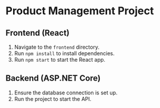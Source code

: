 # Product Management Project

## Frontend (React)
1. Navigate to the `frontend` directory.
2. Run `npm install` to install dependencies.
3. Run `npm start` to start the React app.

## Backend (ASP.NET Core)
1. Ensure the database connection is set up.
2. Run the project to start the API.
